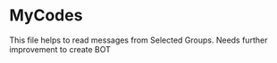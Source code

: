 # MyCodes
This file helps to read messages from Selected Groups.
Needs further improvement to create BOT
